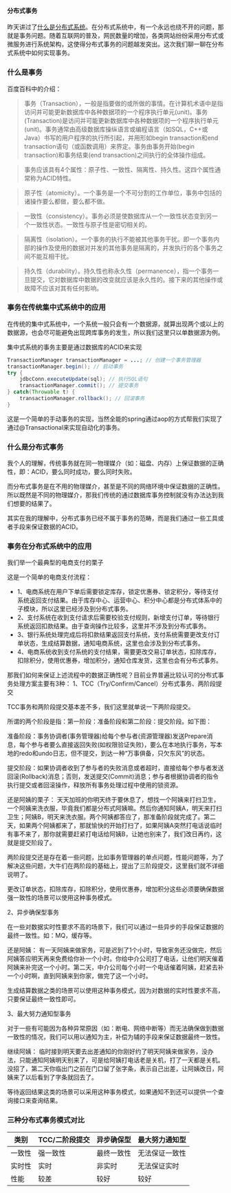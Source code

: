 #### 分布式事务

昨天讲过了[什么是分布式系统](https://github.com/sxj4321/doc/blob/master/%E4%BB%80%E4%B9%88%E6%98%AF%E5%88%86%E5%B8%83%E5%BC%8F.md)。在分布式系统中，有一个永远也绕不开的问题，那就是事务问题。随着互联网的普及，网民数量的增加，各类网站纷纷采用分布式或微服务进行系统架构，这使得分布式事务的问题越发突出。这次我们聊一聊在分布式系统中如何实现事务。

### 什么是事务
百度百科中的介绍：
>事务（Transaction），一般是指要做的或所做的事情。在计算机术语中是指访问并可能更新数据库中各种数据项的一个程序执行单元(unit)。事务(Transaction)是访问并可能更新数据库中各种数据项的一个程序执行单元(unit)。事务通常由高级数据库操纵语言或编程语言（如SQL，C++或Java）书写的用户程序的执行所引起，并用形如begin transaction和end transaction语句（或函数调用）来界定。事务由事务开始(begin transaction)和事务结束(end transaction)之间执行的全体操作组成。

>事务应该具有4个属性：原子性、一致性、隔离性、持久性。这四个属性通常称为ACID特性。

>原子性（atomicity）。一个事务是一个不可分割的工作单位，事务中包括的诸操作要么都做，要么都不做。

>一致性（consistency）。事务必须是使数据库从一个一致性状态变到另一个一致性状态。一致性与原子性是密切相关的。

>隔离性（isolation）。一个事务的执行不能被其他事务干扰。即一个事务内部的操作及使用的数据对并发的其他事务是隔离的，并发执行的各个事务之间不能互相干扰。

>持久性（durability）。持久性也称永久性（permanence），指一个事务一旦提交，它对数据库中数据的改变就应该是永久性的。接下来的其他操作或故障不应该对其有任何影响。

### 事务在传统集中式系统中的应用
在传统的集中式系统中，一个系统一般只会有一个数据源，就算出现两个或以上的数据源，也会尽可能避免出现跨库事务的发生，所以我们这里只以单数据源为例。

集中式系统的事务主要是通过数据库的ACID来实现

```java
TransactionManager transactionManager = ...; // 创建一个事务管理器  
transactionManager.begin(); // 启动事务  
try {  
    jdbcConn.executeUpdate(sql); // 执行SQL语句  
    transactionManager.commit(); // 提交事务
} catch(Throwable t) {  
    transactionManager.rollback(); // 回滚事务  
}  
```

这是一个简单的手动事务的实现，当然全能的spring通过aop的方式帮我们实现了通过@Transactional来实现自动化的事务。

### 什么是分布式事务
我个人的理解，传统事务就在同一物理媒介（如：磁盘、内存）上保证数据的正确性，即：ACID，要么同时成功，要么同时失败。

而分布式事务是在不用的物理媒介，甚至是不同的网络环境中保证数据的正确性。所以既然是不同的物理媒介，那我们传统的通过数据库事务控制就没有办法达到我们想要的结果了。

其实在我的理解中，分布式事务已经不属于事务的范畴，而是我们通过一些工具或者手段来保证数据的ACID。

### 事务在分布式系统中的应用
我们举一个最典型的电商支付的栗子


这是一个简单的电商支付流程：
- 1、电商系统在用户下单后需要锁定库存，锁定优惠券、锁定积分，等待支付系统返回支付结果。由于库存中心、运营中心、积分中心都是分布式体系中的子模块，所以这里已经涉及到分布式事务。
- 2、支付系统在收到支付请求后需要校验支付规则，新增支付订单，等待银行系统返回扣款结果。由于查询操作比较多，这里并不涉及到分布式事务。
- 3、银行系统处理完成后将扣款结果返回支付系统，支付系统需要更改支付订单状态，生成结算数据，通知电商系统，这里也会涉及到分布式事务。
- 4、电商系统收到支付系统的支付结果，需要更改交易订单状态，扣除库存，扣除积分，使用优惠券，增加积分，通知仓库发货，这里也会有分布式事务。

那我们如何来保证上述流程中的数据正确性呢？目前业界普遍比较认可的分布式事务处理方案主要有3种：
1、TCC（Try/Confirm/Cancel）分布式事务、两阶段提交

TCC事务和两阶段提交基本差不多，我们这里就单说一下两阶段提交。

所谓的两个阶段是指：第一阶段：准备阶段和第二阶段：提交阶段。如下图：


准备阶段：事务协调者(事务管理器)给每个参与者(资源管理器)发送Prepare消息，每个参与者要么直接返回失败(如权限验证失败)，要么在本地执行事务，写本地的redo和undo日志，但不提交，到达一种“万事俱备，只欠东风”的状态。

提交阶段：如果协调者收到了参与者的失败消息或者超时，直接给每个参与者发送回滚(Rollback)消息；否则，发送提交(Commit)消息；参与者根据协调者的指令执行提交或者回滚操作，释放所有事务处理过程中使用的锁资源。

还是阿姨的栗子：
天天加班的你明天终于要休息了，想找一个阿姨来打扫卫生，一个阿姨来洗衣服，毕竟我们都是分布式阿姨嘛。然后你通知阿姨A，明天来打扫卫生；阿姨B，明天来洗衣服。两个阿姨都答应了，那准备阶段就完成了。第二天，如果两个阿姨都来了，那就愉快的开始打扫了，如果阿姨A突然打电话说临时有事不来了，那你就需要赶紧打电话给阿姨B，让她也别来了，我们改日再约，这就是提交阶段了。

两阶段提交还是存在着一些问题，比如事务管理器的单点问题，性能问题等，为了解决这些问题，大牛们在两阶段的基础上，提出了三阶段提交，这里我们就不详细说明了。

更改订单状态，扣除库存，扣除积分，使用优惠券，增加积分这些必须要确保数据强一致性的场景可以使用这种事务模式。

2、异步确保型事务

在一些对数据实时性要求不高的场景下，我们可以通过一些异步的手段保证数据的最终一致性。如：MQ，缓存等。

还是阿姨：
有一天阿姨来做家务，可是迟到了1个小时，导致家务还没做完，然后阿姨答应明天再来免费给你补一个小时。你给中介公司打了电话，让他们明天催着阿姨来补完这一个小时。第二天，中介公司每个小时一个电话催着阿姨，赶紧去补一个小时啊，直到阿姨来到你家，做完了这一个小时。

生成结算数据之类的场景可以使用这种事务模式，因为对数据的实时性要求不高，只要保证最终一致性即可。

3、最大努力通知型事务

对于一些有可能因为各种异常原因（如：断电、网络中断等）而无法确保做到数据一致性的情况，我们可以用以通知为主，补偿为辅的手段来保证数据最终一致性。

继续阿姨：
临时接到明天要去出差通知的你刚好约了明天阿姨来做家务，没办法，只能通知阿姨明天别来了，可是给阿姨打电话老是关机，打了一天都是关机。没招了，第二天你临出门之前在门口留了张字条，表示自己出差，让阿姨改日，阿姨来了以后看到了字条就回去了。

等待返回结果这类的场景可以采用这种事务模式，如果通知不到还可以提供一个查询接口来查询结果。

### 三种分布式事务模式对比

类别   |TCC/二阶段提交 | 异步确保型 | 最大努力通知型
-------|---------------|------------|---------------
一致性 | 强一致性      | 最终一致性 | 无法保证一致性
实时性 | 实时          | 非实时     | 无法保证实时
性能   | 较差          | 较好       | 较好
